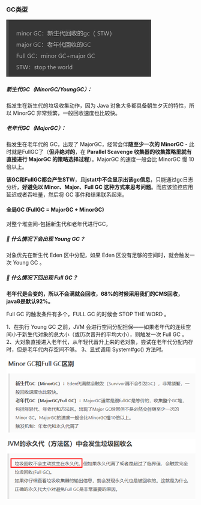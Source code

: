 ### GC类型

![image-20210811140604746](https://raw.githubusercontent.com/codecodeabc/Note-len/main/img/20210811140604.png)



##### 新生代GC（MinorGC/YoungGC）：

指发生在新生代的垃圾收集动作，因为 Java 对象大多都具备朝生夕灭的特性，所以 MinorGC 非常频繁，一般回收速度也比较快。

##### 老年代GC（MajorGC）：
指发生在老年代的 GC，出现了 MajorGC，经常会伴**随至少一次的 MinorGC** - 此时就是FullGC了（**但非绝对的**，在 **Parallel Scavenge 收集器的收集策略里就有直接进行 MajorGC 的策略选择过程**）。MajorGC 的速度一般会比 MinorGC 慢 10 倍以上。

**该GC和FullGC都会产生STW**，且**jstat中不会显示出该gc信息**，只能通过gc日志分析，**好避免以 Minor、Major、Full GC 这种方式来思考问题**。而应该监控应用延迟或者吞吐量，然后将 GC 事件和结果联系起来。

#### 全局GC (FullGC = MajorGC + MinorGC)

对整个堆空间-包括新生代和老年代进行GC，

##### 🦅 什么情况下会出现 Young GC？
对象优先在新生代 Eden 区中分配，如果 Eden 区没有足够的空间时，就会触发一次 Young GC 。

##### 🦅 什么情况下回出现 Full GC？

**老年代是会变的，所以不会满就会回收，68%的时候采用我们的CMS回收，java8是默认92%。**

Full GC 的触发条件有多个，FULL GC 的时候会 STOP THE WORD 。

1、在执行 Young GC 之前，JVM 会进行空间分配担保——如果老年代的连续空间小于新生代对象的总大小（或历次晋升的平均大小），则触发一次 Full GC 。
2、大对象直接进入老年代，从年轻代晋升上来的老对象，尝试在老年代分配内存时，但是老年代内存空间不够。
3、显式调用 System#gc() 方法时。

![image-20210811140814725](https://raw.githubusercontent.com/codecodeabc/Note-len/main/img/20210811140814.png)

![image-20210811140755781](https://raw.githubusercontent.com/codecodeabc/Note-len/main/img/20210811140755.png)
